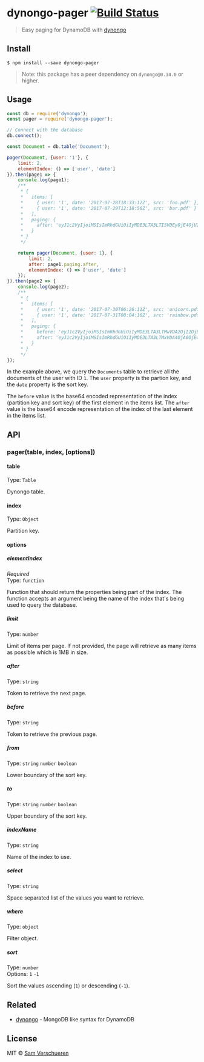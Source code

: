 # dynongo-pager [![Build Status](https://travis-ci.org/SamVerschueren/dynongo-pager.svg?branch=master)](https://travis-ci.org/SamVerschueren/dynongo-pager)

> Easy paging for DynamoDB with [dynongo](https://github.com/SamVerschueren)


## Install

```
$ npm install --save dynongo-pager
```

> Note: this package has a peer dependency on `dynongo@0.14.0` or higher.


## Usage

```js
const db = require('dynongo');
const pager = require('dynongo-pager');

// Connect with the database
db.connect();

const Document = db.table('Document');

pager(Document, {user: '1'}, {
	limit: 2,
	elementIndex: () => ['user', 'date']
}).then(page1 => {
	console.log(page1);
	/**
	 * {
	 *   items: [
	 *     { user: '1', date: '2017-07-28T18:33:12Z', src: 'foo.pdf' },
	 *     { user: '1', date: '2017-07-29T12:18:56Z', src: 'bar.pdf' }
	 *   ],
	 *   paging: {
	 *     after: 'eyJ1c2VyIjoiMSIsImRhdGUiOiIyMDE3LTA3LTI5VDEyOjE4OjU2WiJ9'
	 *   }
	 * }
	 */

	return pager(Document, {user: 1}, {
		limit: 2,
		after: page1.paging.after,
		elementIndex: () => ['user', 'date']
	});
}).then(page2 => {
	console.log(page2);
	/**
	 * {
	 *   items: [
	 *     { user: '1', date: '2017-07-30T06:26:11Z', src: 'unicorn.pdf' },
	 *     { user: '1', date: '2017-07-31T08:04:10Z', src: 'rainbow.pdf' }
	 *   ],
	 *   paging: {
	 *     before: 'eyJ1c2VyIjoiMSIsImRhdGUiOiIyMDE3LTA3LTMwVDA2OjI2OjExWiJ9',
	 *     after: 'eyJ1c2VyIjoiMSIsImRhdGUiOiIyMDE3LTA3LTMxVDA4OjA0OjEwWiJ9'
	 *   }
	 * }
	 */
});
```

In the example above, we query the `Documents` table to retrieve all the documents of the user with ID `1`. The `user` property is the partion key, and the `date` property is the sort key.

The `before` value is the base64 encoded representation of the index (partition key and sort key) of the first element in the items list. The `after` value is the base64 encode representation of the index of the last element in the items list.


## API

### pager(table, index, [options])

#### table

Type: `Table`

Dynongo table.

#### index

Type: `Object`

Partition key.

#### options

##### elementIndex

*Required*<br>
Type: `function`

Function that should return the properties being part of the index. The function accepts an argument being the name of the index that's being used to query the database.

##### limit

Type: `number`

Limit of items per page. If not provided, the page will retrieve as many items as possible which is 1MB in size.

##### after

Type: `string`

Token to retrieve the next page.

##### before

Type: `string`

Token to retrieve the previous page.

##### from

Type: `string` `number` `boolean`

Lower boundary of the sort key.

##### to

Type: `string` `number` `boolean`

Upper boundary of the sort key.

##### indexName

Type: `string`

Name of the index to use.

##### select

Type: `string`

Space separated list of the values you want to retrieve.

##### where

Type: `object`

Filter object.

##### sort

Type: `number`<br>
Options: `1` `-1`

Sort the values ascending (`1`) or descending (`-1`).


## Related

- [dynongo](https://github.com/SamVerschueren/dynongo) - MongoDB like syntax for DynamoDB


## License

MIT © [Sam Verschueren](https://github.com/SamVerschueren)
